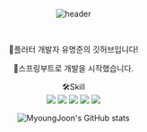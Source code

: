 
<div align="center">
  
![header](https://capsule-render.vercel.app/api?type=rounded&color=000000&text=MyoungJoon%20Yu&fontColor=FFFFFF&fontSize=55)

 
<br>

👋플러터 개발자 유명준의 깃허브입니다!

📝스프링부트로 개발을 시작했습니다.

🛠Skill
<br>
  <img src="https://img.shields.io/badge/java-FC4C02?style=falt&logo=java&logoColor=white">
  <img src="https://img.shields.io/badge/springboot-6DB33F?style=falt&logo=springboot&logoColor=white"/>
  <img src="https://img.shields.io/badge/mysql-4479A1?style=falt&logo=mysql&logoColor=white"/>
  <img src="https://img.shields.io/badge/dart-0175C2?style=falt&logo=dart&logoColor=white"/>
  <img src="https://img.shields.io/badge/fluuter-02569B?style=falt&logo=fluuter&logoColor=white"/>


<div>

![MyoungJoon's GitHub stats](https://github-readme-stats.vercel.app/api?username=YMJ936&show_icons=true&theme=transparent)

</div>

